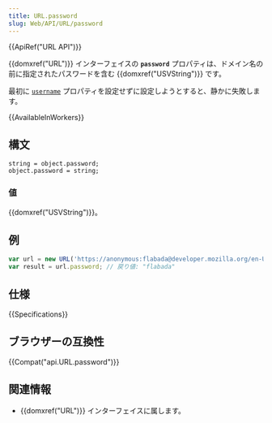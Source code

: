 ```yaml
---
title: URL.password
slug: Web/API/URL/password
---
```


{{ApiRef("URL API")}}

{{domxref("URL")}} インターフェイスの **`password`** プロパティは、ドメイン名の前に指定されたパスワードを含む {{domxref("USVString")}} です。

最初に [`username`](/ja/docs/Web/API/URL/username) プロパティを設定せずに設定しようとすると、静かに失敗します。

{{AvailableInWorkers}}

## 構文

```
string = object.password;
object.password = string;
```

### 値

{{domxref("USVString")}}。

## 例

```js
var url = new URL('https://anonymous:flabada@developer.mozilla.org/en-US/docs/Web/API/URL/password');
var result = url.password; // 戻り値: "flabada"
```

## 仕様

{{Specifications}}

## ブラウザーの互換性

{{Compat("api.URL.password")}}

## 関連情報

- {{domxref("URL")}} インターフェイスに属します。

